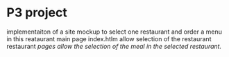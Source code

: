 # P3 project

implementaiton of a site mockup to select one restaurant and order a menu in this reataurant
main page index.htlm allow selection of the restaurant
restaurant<i> pages allow the selection of the meal in the selected restaurant.
